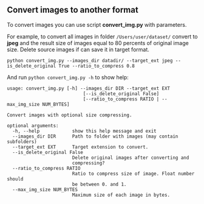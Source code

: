 ## Convert images to another format

To convert images you can use script **convert_img.py** with parameters.


For example, to convert all images in folder `/Users/user/dataset/` convert to **jpeg** and the result size of images
equal to 80 percents of original image size. Delete source images if can save it in target format.

`python convert_img.py --images_dir datadir/ --target_ext jpeg --is_delete_original True --ratio_to_compress 0.8`

And run `python convert_img.py -h` to show help:

```
usage: convert_img.py [-h] --images_dir DIR --target_ext EXT
                            [--is_delete_original False]
                            [--ratio_to_compress RATIO | --max_img_size NUM_BYTES]

Convert images with optional size compressing.

optional arguments:
  -h, --help            show this help message and exit
  --images_dir DIR      Path to folder with images (may contain subfolders)
  --target_ext EXT      Target extension to convert.
  --is_delete_original False
                        Delete original images after converting and
                        compressing?
  --ratio_to_compress RATIO
                        Ratio to compress size of image. Float number should
                        be between 0. and 1.
  --max_img_size NUM_BYTES
                        Maximum size of each image in bytes.

```